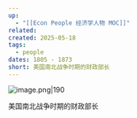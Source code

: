 ```yaml
---
up:
  - "[[Econ People 经济学人物 MOC]]"
related: 
created: 2025-05-18
tags:
  - people
dates: 1805 - 1873
short: 美国南北战争时期的财政部长
---
```

![image.png|190](https://s1.vika.cn/space/2025/05/18/8ee17a775aac401aa3e7b645e571d1a4)

美国南北战争时期的财政部长